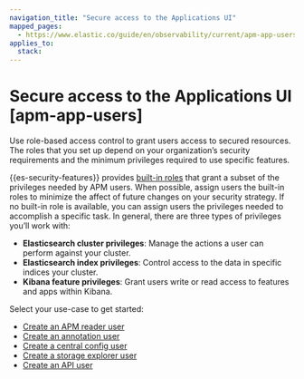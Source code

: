 ```yaml
---
navigation_title: "Secure access to the Applications UI"
mapped_pages:
  - https://www.elastic.co/guide/en/observability/current/apm-app-users.html
applies_to:
  stack:
---
```


# Secure access to the Applications UI [apm-app-users]

Use role-based access control to grant users access to secured resources. The roles that you set up depend on your organization’s security requirements and the minimum privileges required to use specific features.

{{es-security-features}} provides [built-in roles](/deploy-manage/users-roles/cluster-or-deployment-auth/built-in-roles.md) that grant a subset of the privileges needed by APM users. When possible, assign users the built-in roles to minimize the affect of future changes on your security strategy. If no built-in role is available, you can assign users the privileges needed to accomplish a specific task. In general, there are three types of privileges you’ll work with:

* **Elasticsearch cluster privileges**: Manage the actions a user can perform against your cluster.
* **Elasticsearch index privileges**: Control access to the data in specific indices your cluster.
* **Kibana feature privileges**: Grant users write or read access to features and apps within Kibana.

Select your use-case to get started:

* [Create an APM reader user](apm-reader-user.md)
* [Create an annotation user](applications-ui-annotation-user.md)
* [Create a central config user](applications-ui-central-config-user.md)
* [Create a storage explorer user](applications-ui-storage-explorer-user.md)
* [Create an API user](applications-ui-api-user.md)
